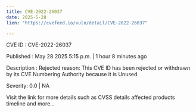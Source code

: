 ```yaml
---
title: CVE-2022-26037
date: 2025-5-28
lien: "https://cvefeed.io/vuln/detail/CVE-2022-26037"

---
```


CVE ID : CVE-2022-26037

Published :  May 28
2025
5:15 p.m. | 1 hour
8 minutes ago

Description : Rejected reason: This CVE ID has been rejected or withdrawn by its CVE Numbering Authority because it is Unused

Severity: 0.0 | NA

Visit the link for more details
such as CVSS details
affected products
timeline
and more...
